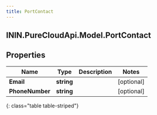 ```yaml
---
title: PortContact
---
```

## ININ.PureCloudApi.Model.PortContact

## Properties

|Name | Type | Description | Notes|
|------------ | ------------- | ------------- | -------------|
| **Email** | **string** |  | [optional] |
| **PhoneNumber** | **string** |  | [optional] |
{: class="table table-striped"}


